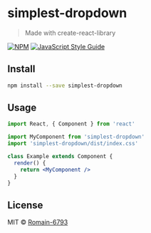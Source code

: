 # simplest-dropdown

> Made with create-react-library

[![NPM](https://img.shields.io/npm/v/simplest-dropdown.svg)](https://www.npmjs.com/package/simplest-dropdown) [![JavaScript Style Guide](https://img.shields.io/badge/code_style-standard-brightgreen.svg)](https://standardjs.com)

## Install

```bash
npm install --save simplest-dropdown
```

## Usage

```jsx
import React, { Component } from 'react'

import MyComponent from 'simplest-dropdown'
import 'simplest-dropdown/dist/index.css'

class Example extends Component {
  render() {
    return <MyComponent />
  }
}
```

## License

MIT © [Romain-6793](https://github.com/Romain-6793)
